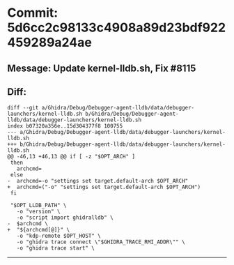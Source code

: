 # Commit: 5d6cc2c98133c4908a89d23bdf922459289a24ae
## Message: Update kernel-lldb.sh, Fix #8115
## Diff:
```
diff --git a/Ghidra/Debug/Debugger-agent-lldb/data/debugger-launchers/kernel-lldb.sh b/Ghidra/Debug/Debugger-agent-lldb/data/debugger-launchers/kernel-lldb.sh
index b07320a356e..15d304377f8 100755
--- a/Ghidra/Debug/Debugger-agent-lldb/data/debugger-launchers/kernel-lldb.sh
+++ b/Ghidra/Debug/Debugger-agent-lldb/data/debugger-launchers/kernel-lldb.sh
@@ -46,13 +46,13 @@ if [ -z "$OPT_ARCH" ]
 then
   archcmd=
 else
-  archcmd=-o "settings set target.default-arch $OPT_ARCH" 
+  archcmd=("-o" "settings set target.default-arch $OPT_ARCH")
 fi
 
 "$OPT_LLDB_PATH" \
   -o "version" \
   -o "script import ghidralldb" \
-  $archcmd \
+  "${archcmd[@]}" \
   -o "kdp-remote $OPT_HOST" \
   -o "ghidra trace connect \"$GHIDRA_TRACE_RMI_ADDR\"" \
   -o "ghidra trace start" \
```
-----------------------------------
